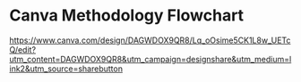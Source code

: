 # Canva Methodology Flowchart

<https://www.canva.com/design/DAGWDOX9QR8/Lq_oOsime5CK1L8w_UETcQ/edit?utm_content=DAGWDOX9QR8&utm_campaign=designshare&utm_medium=link2&utm_source=sharebutton>
